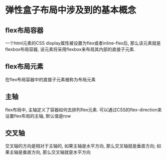 # 弹性盒子布局中涉及到的基本概念

## flex布局容器

一个html元素的CSS display属性被设置为flex或者inline-flex后, 那么该元素就是flexbox布局容器, 该元素将采用flexbox来布局其内部的直接子元素. 

## flex布局元素

在flex布局容器中的直接子元素被称为布局元素

## 主轴

flex布局中, 主轴定义了容器如何去排列flex元素. 可以通过CSS的flex-direction来设置flex布局的主轴, 默认值是row

## 交叉轴

交叉轴的方向是相对于主轴的, 如果主轴是水平方向, 那么交叉轴就是垂直方向; 如果主轴是垂直方向, 那么交叉轴就是水平方向


